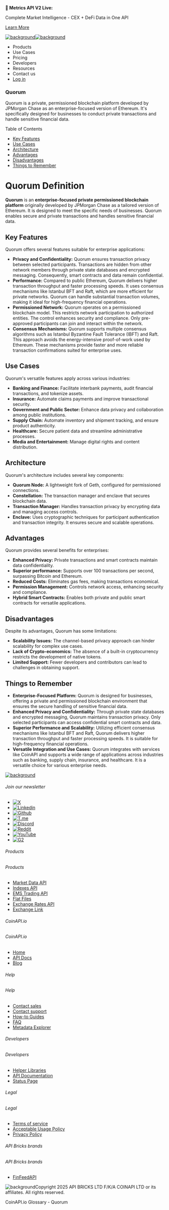**🚀 Metrics API V2 Live:**

Complete Market Intelligence - CEX + DeFi Data in One API

[Learn More](https://www.coinapi.io/blog/metrics-api-v2-trading-volume-analysis-and-on-chain-metrics)

[![background](https://cdn.sanity.io/images/o65xz72l/production/268144c90959611dea3e360f81e4549c3cd03fd0-142x34.svg)![background](https://cdn.sanity.io/images/o65xz72l/production/e0ca0c29b08cb53631d77de4a84246da316d55d2-142x34.svg)](/)

* Products
* Use Cases
* Pricing
* Developers
* Resources
* Contact us
* [Log in](https://console.coinapi.io/)

### Quorum

Quorum is a private, permissioned blockchain platform developed by JPMorgan Chase as an enterprise-focused version of Ethereum. It's specifically designed for businesses to conduct private transactions and handle sensitive financial data.

Table of Contents

* [Key Features](#link-e7ce1468105c)
* [Use Cases](#link-b1b224a51023)
* [Architecture](#link-4330a592f71e)
* [Advantages](#link-4af63180fbaf)
* [Disadvantages](#link-2247c0e741ec)
* [Things to Remember](#link-528ea852fe4d)

Quorum Definition
=================

**Quorum** is an **enterprise-focused private permissioned blockchain platform** originally developed by JPMorgan Chase as a tailored version of Ethereum. It is designed to meet the specific needs of businesses. Quorum enables secure and private transactions and handles sensitive financial data.

Key Features
------------

Quorum offers several features suitable for enterprise applications:

* **Privacy and Confidentiality:** Quorum ensures transaction privacy between selected participants. Transactions are hidden from other network members through private state databases and encrypted messaging. Consequently, smart contracts and data remain confidential.
* **Performance:** Compared to public Ethereum, Quorum delivers higher transaction throughput and faster processing speeds. It uses consensus mechanisms like Istanbul BFT and Raft, which are more efficient for private networks. Quorum can handle substantial transaction volumes, making it ideal for high-frequency financial operations.
* **Permissioned Network:** Quorum operates on a permissioned blockchain model. This restricts network participation to authorized entities. The control enhances security and compliance. Only pre-approved participants can join and interact within the network.
* **Consensus Mechanisms:** Quorum supports multiple consensus algorithms such as Istanbul Byzantine Fault Tolerance (IBFT) and Raft. This approach avoids the energy-intensive proof-of-work used by Ethereum. These mechanisms provide faster and more reliable transaction confirmations suited for enterprise uses.

Use Cases
---------

Quorum's versatile features apply across various industries:

* **Banking and Finance:** Facilitate interbank payments, audit financial transactions, and tokenize assets.
* **Insurance:** Automate claims payments and improve transactional security.
* **Government and Public Sector:** Enhance data privacy and collaboration among public institutions.
* **Supply Chain:** Automate inventory and shipment tracking, and ensure product authenticity.
* **Healthcare:** Secure patient data and streamline administrative processes.
* **Media and Entertainment:** Manage digital rights and content distribution.

Architecture
------------

Quorum's architecture includes several key components:

* **Quorum Node:** A lightweight fork of Geth, configured for permissioned connections.
* **Constellation:** The transaction manager and enclave that secures blockchain data.
* **Transaction Manager:** Handles transaction privacy by encrypting data and managing access controls.
* **Enclave:** Uses cryptographic techniques for participant authentication and transaction integrity. It ensures secure and scalable operations.

Advantages
----------

Quorum provides several benefits for enterprises:

* **Enhanced Privacy:** Private transactions and smart contracts maintain data confidentiality.
* **Superior performance:** Supports over 100 transactions per second, surpassing Bitcoin and Ethereum.
* **Reduced Costs:** Eliminates gas fees, making transactions economical.
* **Permission Management:** Controls network access, enhancing security and compliance.
* **Hybrid Smart Contracts:** Enables both private and public smart contracts for versatile applications.

Disadvantages
-------------

Despite its advantages, Quorum has some limitations:

* **Scalability Issues:** The channel-based privacy approach can hinder scalability for complex use cases.
* **Lack of Crypto-economics:** The absence of a built-in cryptocurrency restricts the development of native tokens.
* **Limited Support:** Fewer developers and contributors can lead to challenges in obtaining support.

Things to Remember
------------------

* **Enterprise-Focused Platform:** Quorum is designed for businesses, offering a private and permissioned blockchain environment that ensures the secure handling of sensitive financial data.
* **Enhanced Privacy and Confidentiality:** Through private state databases and encrypted messaging, Quorum maintains transaction privacy. Only selected participants can access confidential smart contracts and data.
* **Superior Performance and Scalability:** Utilizing efficient consensus mechanisms like Istanbul BFT and Raft, Quorum delivers higher transaction throughput and faster processing speeds. It is suitable for high-frequency financial operations.
* **Versatile Integration and Use Cases:** Quorum integrates with services like CoinAPI and supports a wide range of applications across industries such as banking, supply chain, insurance, and healthcare. It is a versatile choice for various enterprise needs.

[![background](https://cdn.sanity.io/images/o65xz72l/production/99475f0760777c30125556b2707e1e8f77f2fba0-179x42.svg)](/)

###### Join our newsletter

* [![X](https://cdn.sanity.io/images/o65xz72l/production/89a93ecdd3eaa62f0d2bad091ff6d92a31e9c372-28x28.svg)](https://twitter.com/realcoinapi "X")
* [![Linkedin](https://cdn.sanity.io/images/o65xz72l/production/be666e8656abe83e43c1db9a3ab76d44b9af5cb5-28x28.svg)](https://www.linkedin.com/company/coinapi "Linkedin")
* [![Github](https://cdn.sanity.io/images/o65xz72l/production/80703d2d9baaef7e7f5471a54a720b9383a63aab-28x28.svg)](https://github.com/coinapi/coinapi-sdk "Github")
* [![T.me](https://cdn.sanity.io/images/o65xz72l/production/39be23a1db383ad12c3e9d4bebae9bc77bf59b8b-28x28.svg)](https://t.me/coinapiofficial "T.me")
* [![Discord](https://cdn.sanity.io/images/o65xz72l/production/9862f060f9b89536f18d4e8770a11bfb00c3e3fd-30x28.svg)](https://discord.gg/vgJbjjsVaC "Discord")
* [![Reddit](https://cdn.sanity.io/images/o65xz72l/production/d02e41d1eab87d289f2bc6a390bcd0c7def1b7ac-30x28.svg)](https://www.reddit.com/r/CoinAPI/ "Reddit")
* [![YouTube](https://cdn.sanity.io/images/o65xz72l/production/535425f0f99df8b6173d663721f8941430d637b2-28x28.svg)](https://www.youtube.com/@CoinAPI_Official "YouTube")
* [![G2](/_next/image?url=https%3A%2F%2Fcdn.sanity.io%2Fimages%2Fo65xz72l%2Fproduction%2F4b1d455c2cab4bf625e7cc96a1b74695c0b3c4bc-28x28.png&w=64&q=75)](https://www.g2.com/products/coinapi/reviews "G2")

###### Products

###### Products

* [Market Data API](/products/market-data-api)
* [Indexes API](/products/indexes-api)
* [EMS Trading API](/products/ems-api)
* [Flat Files](/products/flat-files)
* [Exchange Rates API](/products/exchange-rates-api)
* [Exchange Link](https://www.coinapi.io/products/exchange-link)

###### CoinAPI.io

###### CoinAPI.io

* [Home](https://www.coinapi.io/)
* [API Docs](https://docs.coinapi.io/?_gl=1*jgom05*_gcl_au*NTIxNjU3NzExLjE3MzU1OTM0MTE.*_ga*OTI3MDg0NzQ2LjE3MzU1OTM0MDk.*_ga_063767QGZW*MTczODA3Mzc5MC43My4wLjE3MzgwNzM3OTAuNjAuMC4w*_ga_EXCQW96F7R*MTczODA3Mzc5MC4xMjEuMC4xNzM4MDczNzkwLjAuMC4w)
* [Blog](https://www.coinapi.io/blog)

###### Help

###### Help

* [Contact sales](/contact-us)
* [Contact support](https://console.coinapi.io/?link=/support-tickets)
* [How-to Guides](https://docs.coinapi.io/market-data/how-to-guides/?_gl=1*16m3ndl*_gcl_au*NTIxNjU3NzExLjE3MzU1OTM0MTE.*_ga*OTI3MDg0NzQ2LjE3MzU1OTM0MDk.*_ga_063767QGZW*MTczODA3Mzc5MC43My4wLjE3MzgwNzM3OTAuNjAuMC4w*_ga_EXCQW96F7R*MTczODA3Mzc5MC4xMjEuMC4xNzM4MDczNzkwLjAuMC4w)
* [FAQ](https://docs.coinapi.io/general/faq/?_gl=1*dfjpiw*_gcl_au*NTIxNjU3NzExLjE3MzU1OTM0MTE.*_ga*OTI3MDg0NzQ2LjE3MzU1OTM0MDk.*_ga_063767QGZW*MTczODA3Mzc5MC43My4wLjE3MzgwNzM3OTAuNjAuMC4w*_ga_EXCQW96F7R*MTczODA3Mzc5MC4xMjEuMC4xNzM4MDczNzkwLjAuMC4w)
* [Metadata Explorer](https://docs.coinapi.io/market-data/metadata-tables/introduction)

###### Developers

###### Developers

* [Helper Libraries](https://github.com/api-bricks/api-bricks-sdk/)
* [API Documentation](https://docs.coinapi.io/?_gl=1*iuavdb*_gcl_au*NTIxNjU3NzExLjE3MzU1OTM0MTE.*_ga*OTI3MDg0NzQ2LjE3MzU1OTM0MDk.*_ga_063767QGZW*MTczODA3Mzc5MC43My4wLjE3MzgwNzM3OTAuNjAuMC4w*_ga_EXCQW96F7R*MTczODA3Mzc5MC4xMjEuMC4xNzM4MDczNzkwLjAuMC4w)
* [Status Page](https://status.coinapi.io/?_gl=1*1ww1bbe*_gcl_au*NTIxNjU3NzExLjE3MzU1OTM0MTE.*_ga*OTI3MDg0NzQ2LjE3MzU1OTM0MDk.*_ga_063767QGZW*MTczODA3Mzc5MC43My4wLjE3MzgwNzM3OTAuNjAuMC4w*_ga_EXCQW96F7R*MTczODA3Mzc5MC4xMjEuMC4xNzM4MDczNzkwLjAuMC4w)

###### Legal

###### Legal

* [Terms of service](/legal#terms)
* [Acceptable Usage Policy](/legal#aup)
* [Privacy Policy](/legal#policy)

###### API Bricks brands

###### API Bricks brands

* [FinFeedAPI](https://finfeedapi.com/?utm_source=coinapi.io&utm_medium=referral&utm_campaign=footer)

![background](https://cdn.sanity.io/images/o65xz72l/production/5f005fa1cc9dc85c59ae054bb4a4838566b65c4e-25x26.svg)Copyright 2025 API BRICKS LTD F/K/A COINAPI LTD or its affiliates. All rights reserved.

CoinAPI.io Glossary - Quorum